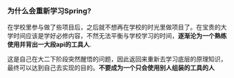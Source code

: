 ### 为什么会重新学习Spring?

在学校里参与做了些项目后，之后就不想再在学校的时光里做项目了。在宝贵的大学时间应该是学好必修内容，不然无法平衡与学校学习的时间，**逐渐沦为一个熟练使用并背出一大段api的工具人**.

这是自己在大二下阶段突然醒悟的问题，因此返回来重新去学习底层的原理知识，最终可以达到自己去实现的目的。**不要成为一个只会使用别人组装的工具的人**


